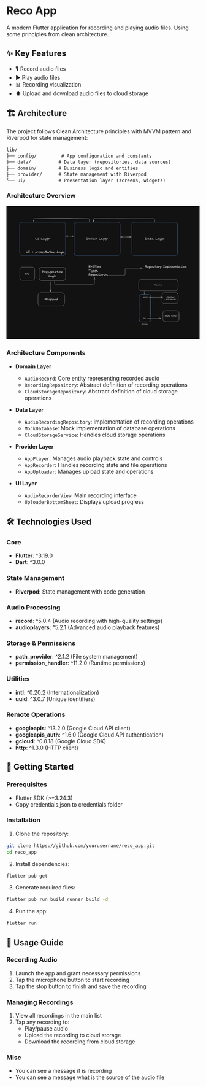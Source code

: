 # Reco App

A modern Flutter application for recording and playing audio files.
Using some principles from clean architecture.

## ✨ Key Features

- 🎙️ Record audio files
- ▶️ Play audio files
- 📊 Recording visualization
- ⬆︎ Upload and download audio files to cloud storage

## 🏗️ Architecture

The project follows Clean Architecture principles with MVVM pattern and Riverpod for state management:

```
lib/
├── config/         # App configuration and constants
├── data/          # Data layer (repositories, data sources)
├── domain/        # Business logic and entities
├── provider/      # State management with Riverpod
└── ui/            # Presentation layer (screens, widgets)
```

### Architecture Overview

![Architecture Overview](arq.png)

### Architecture Components

- **Domain Layer**
  - `AudioRecord`: Core entity representing recorded audio
  - `RecordingRepository`: Abstract definition of recording operations
  - `CloudStorageRepository`: Abstract definition of cloud storage operations

- **Data Layer**
  - `AudioRecordingRepository`: Implementation of recording operations
  - `MockDatabase`: Mock implementation of database operations
  - `CloudStorageService`: Handles cloud storage operations

- **Provider Layer**
  - `AppPlayer`: Manages audio playback state and controls
  - `AppRecorder`: Handles recording state and file operations
  - `AppUploader`: Manages upload state and operations

- **UI Layer**
  - `AudioRecorderView`: Main recording interface
  - `UploaderBottomSheet`: Displays upload progress


## 🛠️ Technologies Used

### Core
- **Flutter**: ^3.19.0
- **Dart**: ^3.0.0

### State Management
- **Riverpod**: State management with code generation

### Audio Processing
- **record**: ^5.0.4 (Audio recording with high-quality settings)
- **audioplayers**: ^5.2.1 (Advanced audio playback features)

### Storage & Permissions
- **path_provider**: ^2.1.2 (File system management)
- **permission_handler**: ^11.2.0 (Runtime permissions)

### Utilities
- **intl**: ^0.20.2 (Internationalization)
- **uuid**: ^3.0.7 (Unique identifiers)


### Remote Operations
- **googleapis**: ^13.2.0 (Google Cloud API client)
- **googleapis_auth**: ^1.6.0 (Google Cloud API authentication)
- **gcloud**: ^0.8.18 (Google Cloud SDK)
- **http**: ^1.3.0 (HTTP client)

## 🚀 Getting Started

### Prerequisites

- Flutter SDK (>=3.24.3)
- Copy credentials.json to credentials folder

### Installation

1. Clone the repository:
```bash
git clone https://github.com/yourusername/reco_app.git
cd reco_app
```

2. Install dependencies:
```bash
flutter pub get
```

3. Generate required files:
```bash
flutter pub run build_runner build -d
```

4. Run the app:
```bash
flutter run
```

## 📱 Usage Guide

### Recording Audio
1. Launch the app and grant necessary permissions
2. Tap the microphone button to start recording
3. Tap the stop button to finish and save the recording

### Managing Recordings
1. View all recordings in the main list
2. Tap any recording to:
   - Play/pause audio
   - Upload the recording to cloud storage
   - Download the recording from cloud storage


### Misc
- You can see a message if is recording
- You can see a message what is the source of the audio file
